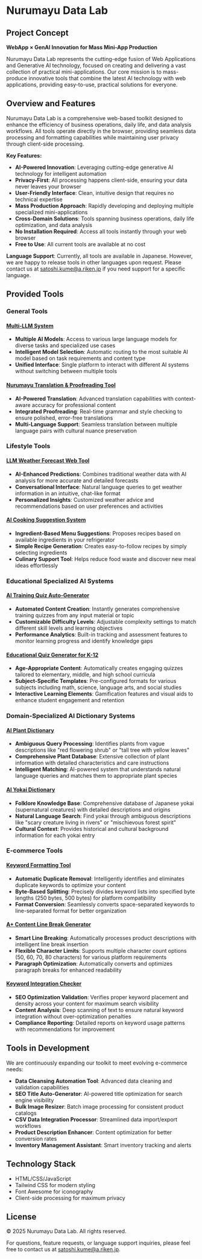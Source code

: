 # Nurumayu Data Lab

## Project Concept

**WebApp × GenAI Innovation for Mass Mini-App Production**

Nurumayu Data Lab represents the cutting-edge fusion of Web Applications and Generative AI technology, focused on creating and delivering a vast collection of practical mini-applications. Our core mission is to mass-produce innovative tools that combine the latest AI technology with web applications, providing easy-to-use, practical solutions for everyone.

## Overview and Features

Nurumayu Data Lab is a comprehensive web-based toolkit designed to enhance the efficiency of business operations, daily life, and data analysis workflows. All tools operate directly in the browser, providing seamless data processing and formatting capabilities while maintaining user privacy through client-side processing.

**Key Features:**
- **AI-Powered Innovation**: Leveraging cutting-edge generative AI technology for intelligent automation
- **Privacy-First**: All processing happens client-side, ensuring your data never leaves your browser
- **User-Friendly Interface**: Clean, intuitive design that requires no technical expertise
- **Mass Production Approach**: Rapidly developing and deploying multiple specialized mini-applications
- **Cross-Domain Solutions**: Tools spanning business operations, daily life optimization, and data analysis
- **No Installation Required**: Access all tools instantly through your web browser
- **Free to Use**: All current tools are available at no cost

**Language Support**: Currently, all tools are available in Japanese. However, we are happy to release tools in other languages upon request. Please contact us at [satoshi.kume@a.riken.jp](mailto:satoshi.kume@a.riken.jp) if you need support for a specific language.

## Provided Tools

### General Tools

#### [Multi-LLM System](https://nurumayudatalab.com/webtool-multiLLM/index.html)
- **Multiple AI Models**: Access to various large language models for diverse tasks and specialized use cases
- **Intelligent Model Selection**: Automatic routing to the most suitable AI model based on task requirements and content type
- **Unified Interface**: Single platform to interact with different AI systems without switching between multiple tools

#### [Nurumayu Translation & Proofreading Tool](https://nurumayudatalab.com/webtool-LLMworker-translator/index.html)
- **AI-Powered Translation**: Advanced translation capabilities with context-aware accuracy for professional content
- **Integrated Proofreading**: Real-time grammar and style checking to ensure polished, error-free translations
- **Multi-Language Support**: Seamless translation between multiple language pairs with cultural nuance preservation

### Lifestyle Tools

#### [LLM Weather Forecast Web Tool](https://nurumayudatalab.com/webtool-whether/index.html)
- **AI-Enhanced Predictions**: Combines traditional weather data with AI analysis for more accurate and detailed forecasts
- **Conversational Interface**: Natural language queries to get weather information in an intuitive, chat-like format
- **Personalized Insights**: Customized weather advice and recommendations based on user preferences and activities

#### [AI Cooking Suggestion System](https://nurumayudatalab.com/webtool-aicooking/index.html)
- **Ingredient-Based Menu Suggestions**: Proposes recipes based on available ingredients in your refrigerator
- **Simple Recipe Generation**: Creates easy-to-follow recipes by simply selecting ingredients
- **Culinary Support Tool**: Helps reduce food waste and discover new meal ideas effortlessly

### Educational Specialized AI Systems

#### [AI Training Quiz Auto-Generator](https://nurumayudatalab.com/webtool-aiquiz/index.html)
- **Automated Content Creation**: Instantly generates comprehensive training quizzes from any input material or topic
- **Customizable Difficulty Levels**: Adjustable complexity settings to match different skill levels and learning objectives
- **Performance Analytics**: Built-in tracking and assessment features to monitor learning progress and identify knowledge gaps

#### [Educational Quiz Generator for K-12](https://nurumayudatalab.com/webtool-quiz/index.html)
- **Age-Appropriate Content**: Automatically creates engaging quizzes tailored to elementary, middle, and high school curricula
- **Subject-Specific Templates**: Pre-configured formats for various subjects including math, science, language arts, and social studies
- **Interactive Learning Elements**: Gamification features and visual aids to enhance student engagement and retention

### Domain-Specialized AI Dictionary Systems

#### [AI Plant Dictionary](https://nurumayudatalab.com/webtool-plant-dic/index.html)
- **Ambiguous Query Processing**: Identifies plants from vague descriptions like "red flowering shrub" or "tall tree with yellow leaves"
- **Comprehensive Plant Database**: Extensive collection of plant information with detailed characteristics and care instructions
- **Intelligent Matching**: AI-powered system that understands natural language queries and matches them to appropriate plant species

#### [AI Yokai Dictionary](https://nurumayudatalab.com/webtool-yokai/index.html)
- **Folklore Knowledge Base**: Comprehensive database of Japanese yokai (supernatural creatures) with detailed descriptions and origins
- **Natural Language Search**: Find yokai through ambiguous descriptions like "scary creature living in rivers" or "mischievous forest spirit"
- **Cultural Context**: Provides historical and cultural background information for each yokai entry

### E-commerce Tools

#### [Keyword Formatting Tool](https://nurumayudatalab.com/webtool-keyword-tool/index.html)
- **Automatic Duplicate Removal**: Intelligently identifies and eliminates duplicate keywords to optimize your content
- **Byte-Based Splitting**: Precisely divides keyword lists into specified byte lengths (250 bytes, 500 bytes) for platform compatibility
- **Format Conversion**: Seamlessly converts space-separated keywords to line-separated format for better organization

#### [A+ Content Line Break Generator](https://nurumayudatalab.com/webtool-aplus-br-generator/index.html)
- **Smart Line Breaking**: Automatically processes product descriptions with intelligent line break insertion
- **Flexible Character Limits**: Supports multiple character count options (50, 60, 70, 80 characters) for various platform requirements
- **Paragraph Optimization**: Automatically converts and optimizes paragraph breaks for enhanced readability

#### [Keyword Integration Checker](https://nurumayudatalab.com/webtool-matching-machine/index.html)
- **SEO Optimization Validation**: Verifies proper keyword placement and density across your content for maximum search visibility
- **Content Analysis**: Deep scanning of text to ensure natural keyword integration without over-optimization penalties
- **Compliance Reporting**: Detailed reports on keyword usage patterns with recommendations for improvement

## Tools in Development

We are continuously expanding our toolkit to meet evolving e-commerce needs:

- **Data Cleansing Automation Tool**: Advanced data cleaning and validation capabilities
- **SEO Title Auto-Generator**: AI-powered title optimization for search engine visibility
- **Bulk Image Resizer**: Batch image processing for consistent product catalogs
- **CSV Data Integration Processor**: Streamlined data import/export workflows
- **Product Description Enhancer**: Content optimization for better conversion rates
- **Inventory Management Assistant**: Smart inventory tracking and alerts

## Technology Stack

- HTML/CSS/JavaScript
- Tailwind CSS for modern styling
- Font Awesome for iconography
- Client-side processing for maximum privacy

## License

© 2025 Nurumayu Data Lab. All rights reserved.

For questions, feature requests, or language support inquiries, please feel free to contact us at [satoshi.kume@a.riken.jp](mailto:satoshi.kume@a.riken.jp).
